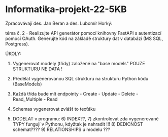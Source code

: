 # Informatika-projekt-22-5KB

Zpracovávají des. Jan Beran a des. Lubomír Horký:

téma č. 2 - Realizujte API generátor pomocí knihovny FastAPI s autentizací pomocí OAuth. Generujte kód na základě struktury dat v databázi (MS SQL, Postgress).


ÚKOLY:
1) Vygenerovat modely (třídy) založené na "base models" POUZE STRUKTURU NE DATA !
2) Předělat vygenerovanou SQL strukturu na strukturu Python kódu (BaseModels)
3) Každá třída bude mít endpointy - Create
                                  - Update
                                  - Delete
                                  - Read_Multiple
                                  - Read

4) Schemas vygenerovat zvlášť to texťáku
                                 
5) DODELAT v programu:
                      6) INDEX??,
                      7) zkontrolovat zda vygenerované TYPY fungují v Pythonu, kdyžtak je nahradit !!!
                      8) DEDICNOST schemat????
                      9) RELATIONSHIPS u modelu ???

